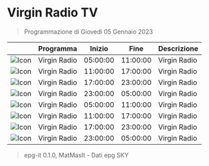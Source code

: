 # Virgin Radio TV
> Programmazione di Giovedì 05 Gennaio 2023

||Programma|Inizio|Fine|Descrizione|
|---|---|---|---|---|
|![Icon](https://guidatv.sky.it/uuid/Musica_Cover_Ein_MY0UX.png)|Virgin Radio|05:00:00|11:00:00|Virgin Radio
|![Icon](https://guidatv.sky.it/uuid/Musica_Cover_Ein_MY0UX.png)|Virgin Radio|11:00:00|17:00:00|Virgin Radio
|![Icon](https://guidatv.sky.it/uuid/Musica_Cover_Ein_MY0UX.png)|Virgin Radio|17:00:00|23:00:00|Virgin Radio
|![Icon](https://guidatv.sky.it/uuid/Musica_Cover_Ein_MY0UX.png)|Virgin Radio|23:00:00|05:00:00|Virgin Radio
|![Icon](https://guidatv.sky.it/uuid/Musica_Cover_Ein_MY0UX.png)|Virgin Radio|05:00:00|11:00:00|Virgin Radio
|![Icon](https://guidatv.sky.it/uuid/Musica_Cover_Ein_MY0UX.png)|Virgin Radio|11:00:00|17:00:00|Virgin Radio
|![Icon](https://guidatv.sky.it/uuid/Musica_Cover_Ein_MY0UX.png)|Virgin Radio|17:00:00|23:00:00|Virgin Radio
|![Icon](https://guidatv.sky.it/uuid/Musica_Cover_Ein_MY0UX.png)|Virgin Radio|23:00:00|05:00:00|Virgin Radio



 > epg-it 0.1.0, MatMasIt - Dati epg SKY